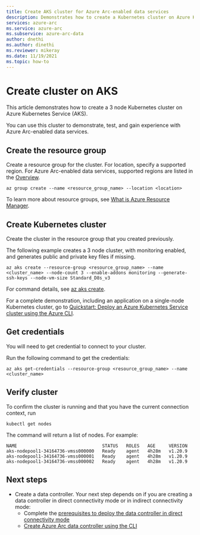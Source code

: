 ```yaml
---
title: Create AKS cluster for Azure Arc-enabled data services
description: Demonstrates how to create a Kubernetes cluster on Azure Kubernetes Service in order to deploy a data controller.
services: azure-arc
ms.service: azure-arc
ms.subservice: azure-arc-data
author: dnethi
ms.author: dinethi
ms.reviewer: mikeray
ms.date: 11/19/2021
ms.topic: how-to
---
```


# Create cluster on AKS

This article demonstrates how to create a 3 node Kubernetes cluster on Azure Kubernetes Service (AKS). 

You can use this cluster to demonstrate, test, and gain experience with Azure Arc-enabled data services.

## Create the resource group

Create a resource group for the cluster. For location, specify a supported region. For Azure Arc-enabled data services, supported regions are listed in the [Overview](overview.md#supported-regions).

```azurecli
az group create --name <resource_group_name> --location <location>
```

To learn more about resource groups, see [What is Azure Resource Manager](../../azure-resource-manager/management/overview.md).

## Create Kubernetes cluster

Create the cluster in the resource group that you created previously.

The following example creates a 3 node cluster, with monitoring enabled, and generates public and private key files if missing.

```azurecli
az aks create --resource-group <resource_group_name> --name <cluster_name> --node-count 3 --enable-addons monitoring --generate-ssh-keys --node-vm-size Standard_D8s_v3
```

For command details, see [az aks create](/cli/azure/aks?view=azure-cli-latest&preserve-view=true#az_aks_create).

For a complete demonstration, including an application on a single-node Kubernetes cluster, go to [Quickstart: Deploy an Azure Kubernetes Service cluster using the Azure CLI](../../aks/kubernetes-walkthrough.md).

## Get credentials

You will need to get credential to connect to your cluster.

Run the following command to get the credentials:

   ```azurecli
   az aks get-credentials --resource-group <resource_group_name> --name <cluster_name>
   ```

## Verify cluster

To confirm the cluster is running and that you have the current connection context, run

```console
kubectl get nodes
```

The command will return a list of nodes. For example:

```output
NAME                                STATUS   ROLES   AGE     VERSION
aks-nodepool1-34164736-vmss000000   Ready    agent   4h28m   v1.20.9
aks-nodepool1-34164736-vmss000001   Ready    agent   4h28m   v1.20.9
aks-nodepool1-34164736-vmss000002   Ready    agent   4h28m   v1.20.9
```

## Next steps

* Create a data controller. Your next step depends on if you are creating a data controller in direct connectivity mode or in indirect connectivity mode:
   * Complete the [prerequisites to deploy the data controller in direct connectivity mode](create-data-controller-direct-prerequisites.md)
   * [Create Azure Arc data controller using the CLI](create-data-controller-indirect-cli.md)
